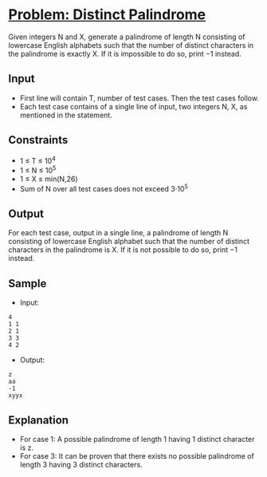 # [Problem: Distinct Palindrome](https://www.codechef.com/problems/DISPAL)

Given integers N and X, generate a palindrome of length N consisting of lowercase English alphabets such that the number of distinct characters in the palindrome is exactly X.
If it is impossible to do so, print −1 instead.

## Input

- First line will contain T, number of test cases. Then the test cases follow.
- Each test case contains of a single line of input, two integers N, X, as mentioned in the statement. 

## Constraints

- 1 ≤ T ≤ 10<sup>4</sup>
- 1 ≤ N ≤ 10<sup>5</sup>
- 1 ≤ X ≤ min(N,26)
- Sum of N over all test cases does not exceed 3⋅10<sup>5</sup>

## Output

For each test case, output in a single line, a palindrome of length N consisting of lowercase English alphabet such that the number of distinct characters in the palindrome is X. If it is not possible to do so, print −1 instead.

## Sample

- Input:
```
4
1 1
2 1
3 3
4 2
```

- Output:
```
z
aa
-1
xyyx
```

## Explanation

- For case 1: A possible palindrome of length 1 having 1 distinct character is z.
- For case 3:  It can be proven that there exists no possible palindrome of length 3 having 3 distinct characters.
